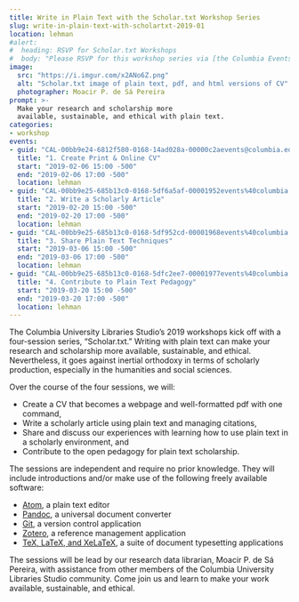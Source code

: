 ```yaml
---
title: Write in Plain Text with the Scholar.txt Workshop Series
slug: write-in-plain-text-with-scholartxt-2019-01
location: lehman
#alert:
#  heading: RSVP for Scholar.txt Workshops
#  body: "Please RSVP for this workshop series via [the Columbia Events page](https://events.columbia.edu/cal/event/eventView.do?b=de&calPath=%2Fpublic%2Fcals%2FMainCal&guid=CAL-00bb9e25-685b13c0-0168-5df6a5af-00001952events@columbia.edu&recurrenceId=)."
image:
  src: "https://i.imgur.com/x2ANo6Z.png"
  alt: "Scholar.txt image of plain text, pdf, and html versions of CV"
  photographer: Moacir P. de Sá Pereira
prompt: >-
  Make your research and scholarship more
  available, sustainable, and ethical with plain text.
categories:
- workshop
events:
- guid: "CAL-00bb9e24-6812f580-0168-14ad028a-00000c2aevents@columbia.edu"
  title: "1. Create Print & Online CV"
  start: "2019-02-06 15:00 -500"
  end: "2019-02-06 17:00 -500"
  location: lehman
- guid: "CAL-00bb9e25-685b13c0-0168-5df6a5af-00001952events%40columbia.edu"
  title: "2. Write a Scholarly Article"
  start: "2019-02-20 15:00 -500"
  end: "2019-02-20 17:00 -500"
  location: lehman
- guid: "CAL-00bb9e25-685b13c0-0168-5df952cd-00001968events%40columbia.edu"
  title: "3. Share Plain Text Techniques"
  start: "2019-03-06 15:00 -500"
  end: "2019-03-06 17:00 -500"
  location: lehman
- guid: "CAL-00bb9e25-685b13c0-0168-5dfc2ee7-00001977events%40columbia.edu"
  title: "4. Contribute to Plain Text Pedagogy"
  start: "2019-03-20 15:00 -500"
  end: "2019-03-20 17:00 -500"
  location: lehman
---
```


The Columbia University Libraries Studio’s 2019 workshops kick off with a
four-session series, “Scholar.txt.” Writing with plain text can make your
research and scholarship more available, sustainable, and ethical.
Nevertheless, it goes against inertial orthodoxy in terms of scholarly
production, especially in the humanities and social sciences.

Over the course of the four sessions, we will:

* Create a CV that becomes a webpage and well-formatted pdf with one command,
* Write a scholarly article using plain text and managing citations,
* Share and discuss our experiences with learning how to use plain text in a
  scholarly environment, and
* Contribute to the open pedagogy for plain text scholarship.

The sessions are independent and require no prior knowledge. They will include
introductions and/or make use of the following freely available software:

* [Atom](http://atom.io), a plain text editor
* [Pandoc](http://pandoc.org), a universal document converter
* [Git](http://git-scm.com), a version control application
* [Zotero](http://zotero.org), a reference management application
* [TeX, LaTeX, and XeLaTeX](http://ctan.org), a suite of document typesetting
applications

The sessions will be lead by our research data librarian, Moacir P. de Sá
Pereira, with assistance from other members of the Columbia University
Libraries Studio community. Come join us and learn to make your work
available, sustainable, and ethical.
